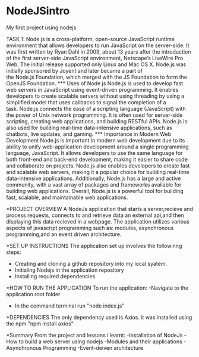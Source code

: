 # NodeJSintro
My first project using nodejs

TASK 1:
Node.js is a cross-platform, open-source JavaScript runtime environment that allows developers to run JavaScript on the server-side. It was first written by Ryan Dahl in 2009, about 13 years after the introduction of the first server-side JavaScript environment, Netscape’s LiveWire Pro Web. The initial release supported only Linux and Mac OS X. Node.js was initially sponsored by Joyent and later became a part of the Node.js Foundation, which merged with the JS Foundation to form the OpenJS Foundation.
*** Uses of Node.js
Node.js is used to develop fast web servers in JavaScript using event-driven programming. It enables developers to create scalable servers without using threading by using a simplified model that uses callbacks to signal the completion of a task. Node.js connects the ease of a scripting language (JavaScript) with the power of Unix network programming. It is often used for server-side scripting, creating web applications, and building RESTful APIs. Node.js is also used for building real-time data-intensive applications, such as chatbots, live updates, and gaming.
*** Importance in Modern Web Development
Node.js is important in modern web development due to its ability to unify web-application development around a single programming language, JavaScript. It allows developers to use the same language for both front-end and back-end development, making it easier to share code and collaborate on projects. Node.js also enables developers to create fast and scalable web servers, making it a popular choice for building real-time data-intensive applications. Additionally, Node.js has a large and active community, with a vast array of packages and frameworks available for building web applications. Overall, Node.js is a powerful tool for building fast, scalable, and maintainable web applications.

*PROJECT OVERVIEW
A NodeJs application that starts a server,recieve and process requests, connects to and retrieve data an external api,and then displaying this data recieved in a webpage.
The application utilizes various aspects of javascript programming such as: modules, asynchronous programming,and an event driven architecture.

*SET UP INSTRUCTIONS
The application set up involves the followinng steps:
- Creating and cloning a github repository into my local syatem.
- Initialing Nodejs in the application repository
- Installing required dependencies.

*HOW TO RUN THE APPLICATION
To run the application:
-Navigate to the application root folder
- In the command terminal run "node index.js"

*DEPENDENCIES
The only dependency used is Axios. it was installed using the npm "npm install axios"

*Summary
From the project and lessons i learnt:
-Installation of NodeJs 
-How to build a web server using nodejs
-Modules and their applications
-Asynchronous Programming
-Event-deiven architecture